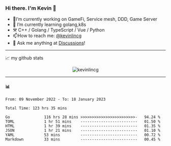 ### Hi there. I'm Kevin 👋

- 🔭I’m currently working on GameFi, Service mesh, DDD, Game Server
- 🌱 I’m currently learning golang,k8s
-   :hammer_and_pick: C++ / Golang / TypeScript / Vue / Python
- 📫How to reach me: [@kevinlincg](https://twitter.com/kevinlincg) 
-   :thought_balloon: Ask me anything at [Discussions](https://github.com/kevinlincg/kevinlincg/discussions/new)!

---

📈 my github stats

<p align="center"> <img src="https://github-readme-stats-ouuan.vercel.app/api?username=kevinlincg&theme=dark&show_icons=true&count_private=true" alt="kevinlincg" />

---

#### :bar_chart: 

<!--START_SECTION:waka-->

```text
From: 09 November 2022 - To: 18 January 2023

Total Time: 123 hrs 35 mins

Go               116 hrs 28 mins >>>>>>>>>>>>>>>>>>>>>>>>-   94.24 %
TOML             1 hr 51 mins    -------------------------   01.50 %
HTML             1 hr 39 mins    -------------------------   01.35 %
JSON             1 hr 21 mins    -------------------------   01.10 %
YAML             53 mins         -------------------------   00.72 %
Markdown         33 mins         -------------------------   00.45 %
```

<!--END_SECTION:waka-->
